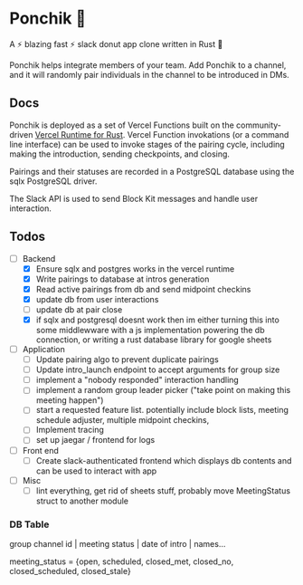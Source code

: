 # Ponchik 🍩

A ⚡ blazing fast ⚡ slack donut app clone written in Rust 🦀

Ponchik helps integrate members of your team. Add Ponchik to a channel, and it will randomly pair individuals in the channel to be introduced in DMs. 

## Docs

Ponchik is deployed as a set of Vercel Functions built on the community-driven [Vercel Runtime for Rust](https://github.com/vercel-community/rust). Vercel Function invokations (or a command line interface) can be used to invoke stages of the pairing cycle, including making the introduction, sending checkpoints, and closing.

Pairings and their statuses are recorded in a PostgreSQL database using the sqlx PostgreSQL driver.

The Slack API is used to send Block Kit messages and handle user interaction.

## Todos
- [ ] Backend
    - [x] Ensure sqlx and postgres works in the vercel runtime
    - [x] Write pairings to database at intros generation
    - [x] Read active pairings from db and send midpoint checkins
    - [x] update db from user interactions
    - [ ] update db at pair close
    - [x] if sqlx and postgresql doesnt work then im either turning this into some middlewware with a js implementation powering the db connection, or writing a rust database library for google sheets
- [ ] Application 
    - [ ] Update pairing algo to prevent duplicate pairings
    - [ ] Update intro_launch endpoint to accept arguments for group size
    - [ ] implement a "nobody responded" interaction handling
    - [ ] implement a random group leader picker ("take point on making this meeting happen")
    - [ ] start a requested feature list. potentially include block lists, meeting schedule adjuster, multiple midpoint checkins,
    - [ ] Implement tracing 
    - [ ] set up jaegar / frontend for logs 
- [ ] Front end 
    - [ ] Create slack-authenticated frontend which displays db contents and can be used to interact with app
- [ ] Misc
    - [ ] lint everything, get rid of sheets stuff, probably move MeetingStatus struct to another module

### DB Table
group channel id | meeting status | date of intro | names...

meeting_status = {open, scheduled, closed_met, closed_no, closed_scheduled, closed_stale}
